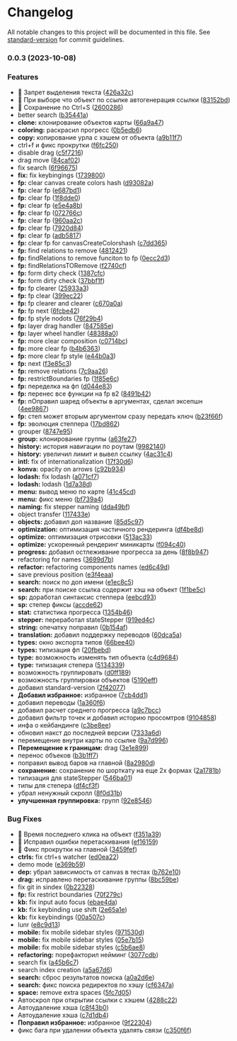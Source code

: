 # Changelog

All notable changes to this project will be documented in this file. See [standard-version](https://github.com/conventional-changelog/standard-version) for commit guidelines.

### 0.0.3 (2023-10-08)


### Features

* 🎸 Запрет выделения текста ([426a32c](https://github.com/kosukhin/mind-map-creator/commit/426a32c0fe95a5e936f950755be8da7eab420a9f))
* 🎸 При выборе что объект по ссылке автогенерация ссылки ([83152bd](https://github.com/kosukhin/mind-map-creator/commit/83152bda43e73b02eddc5b0c3e75caf58d8c9231))
* 🎸 Сохранение по Ctrl+S ([2600286](https://github.com/kosukhin/mind-map-creator/commit/260028641af6d0cf6b24393c48f4fb2faec12f88))
* better search ([b35441a](https://github.com/kosukhin/mind-map-creator/commit/b35441a9002839383e71cf76490ea27f3369f79f))
* **clone:** клонирование объектов карты ([66a9a47](https://github.com/kosukhin/mind-map-creator/commit/66a9a47df98389b6d2ace596153e26aac2e1f4fa))
* **coloring:** раскрасил прогресс ([0b5edb6](https://github.com/kosukhin/mind-map-creator/commit/0b5edb6a97507bc3c2a123b7f3b29415ae733dbf))
* **copy:** копирование урла с хэшем от объекта ([a9b11f7](https://github.com/kosukhin/mind-map-creator/commit/a9b11f7a1c9abb13ed252040b23cc5593b3f798c))
* ctrl+f и фикс прокрутки ([f6fc250](https://github.com/kosukhin/mind-map-creator/commit/f6fc25073a0fc3ac2b20078c0438adf74f29a181))
* disable drag ([c5f7216](https://github.com/kosukhin/mind-map-creator/commit/c5f7216104a153b5a2c6bcf7a10edd017efc57c0))
* drag move ([84caf02](https://github.com/kosukhin/mind-map-creator/commit/84caf0264d9db34c443ac5107abaded3779eaafe))
* fix search ([6f96675](https://github.com/kosukhin/mind-map-creator/commit/6f96675fab1cd5e2bfafdf26a111e6f55c106cf9))
* **fix:** fix keybingings ([1739800](https://github.com/kosukhin/mind-map-creator/commit/1739800ad3ef96c533a06f571ef3bd11e68436fd))
* **fp:** clear canvas create colors hash ([d93082a](https://github.com/kosukhin/mind-map-creator/commit/d93082a7693fe415fe1eab4c5f3c4e1d222246ca))
* **fp:** clear fp ([e687bd1](https://github.com/kosukhin/mind-map-creator/commit/e687bd12316b817d8b4bd6e821f2ef5b90499a67))
* **fp:** clear fp ([1f8dde0](https://github.com/kosukhin/mind-map-creator/commit/1f8dde06b40be7b5a91e7e658357353470432043))
* **fp:** clear fp ([e5e4a8b](https://github.com/kosukhin/mind-map-creator/commit/e5e4a8bd257791b1b75f451229aa9f754b999d8f))
* **fp:** clear fp ([072766c](https://github.com/kosukhin/mind-map-creator/commit/072766c17cc2045a2231fd20f3d3ca39aaff6737))
* **fp:** clear fp ([960aa2c](https://github.com/kosukhin/mind-map-creator/commit/960aa2ca9e6d122103d01c0ea3994a7fe04e2a01))
* **fp:** clear fp ([7920d84](https://github.com/kosukhin/mind-map-creator/commit/7920d84bb956759a843d6e2beed0ce265133fe3e))
* **fp:** clear fp ([adb5817](https://github.com/kosukhin/mind-map-creator/commit/adb5817b660b0494d99c578f16f8df8b1717599d))
* **fp:** clear fp for canvasCreateColorshash ([c7dd365](https://github.com/kosukhin/mind-map-creator/commit/c7dd3650616a7f1815031089ba0d39003b58955c))
* **fp:** find relations to remove ([4812421](https://github.com/kosukhin/mind-map-creator/commit/48124215f4d22363f13802826c7b65f52c87fb80))
* **fp:** findRelations to remove funciton to fp ([0ecc2d3](https://github.com/kosukhin/mind-map-creator/commit/0ecc2d327aa41205fd0f7f7a2e5a568d8ceaa042))
* **fp:** findRelationsTORemove ([f2740cf](https://github.com/kosukhin/mind-map-creator/commit/f2740cf7ddf9898cc3b0996af0beacbba6c94f87))
* **fp:** form dirty check ([1387cfc](https://github.com/kosukhin/mind-map-creator/commit/1387cfc071cf95d568397882616dcc6c56933180))
* **fp:** form dirty check ([37bbf1f](https://github.com/kosukhin/mind-map-creator/commit/37bbf1f13bb810fe22a4b43bda7349a36ef6029b))
* **fp:** fp  clearer ([25933a3](https://github.com/kosukhin/mind-map-creator/commit/25933a335b216dc422e4995cc6b5912144ca9712))
* **fp:** fp clear ([399ec22](https://github.com/kosukhin/mind-map-creator/commit/399ec22bffe71f0fb4b6ac79bb5bc02b6967847a))
* **fp:** fp clearer and clearer ([c670a0a](https://github.com/kosukhin/mind-map-creator/commit/c670a0abf4c83863e1ea46c08320ee58ef4c2a23))
* **fp:** fp next ([6fcbe42](https://github.com/kosukhin/mind-map-creator/commit/6fcbe429b82eafde9a75606142fda863ba7775e5))
* **fp:** fp style nodots ([76f29b4](https://github.com/kosukhin/mind-map-creator/commit/76f29b4af490f25d076ddfb204a2f05e4e9239ca))
* **fp:** layer drag handler ([847585e](https://github.com/kosukhin/mind-map-creator/commit/847585e45f00b4e653f356884a48282369c82a4a))
* **fp:** layer wheel handler ([48388a0](https://github.com/kosukhin/mind-map-creator/commit/48388a0170e769f0ac2c01e5dd39894b457c83ba))
* **fp:** more clear composition ([c0714bc](https://github.com/kosukhin/mind-map-creator/commit/c0714bc454813c622ef94966028e6cac1359acf7))
* **fp:** more clear fp ([b4b6363](https://github.com/kosukhin/mind-map-creator/commit/b4b63637b9dd8ef8c088780ae3abe849e371ca86))
* **fp:** more clear fp style ([e44b0a3](https://github.com/kosukhin/mind-map-creator/commit/e44b0a3252e741329de5ddf09aa3b8aa123df0cf))
* **fp:** next ([f3e85c3](https://github.com/kosukhin/mind-map-creator/commit/f3e85c307b6412136947b2d444288ff18ce76584))
* **fp:** remove relations ([7c9aa26](https://github.com/kosukhin/mind-map-creator/commit/7c9aa2622dcef79b7da9ece8574a568c9ba775a7))
* **fp:** restrictBoundaries fp ([1f85e6c](https://github.com/kosukhin/mind-map-creator/commit/1f85e6c56b1f2c6b51053b2cf25d0ab82ffba4c9))
* **fp:** переделка на фп ([d044e83](https://github.com/kosukhin/mind-map-creator/commit/d044e837543691ed07503735dbcb128ad653ceef))
* **fp:** перенес все функции на fp в2 ([8491b42](https://github.com/kosukhin/mind-map-creator/commit/8491b42646ff2ace056dc3ff8403ca53444073ca))
* **fp:** пОправил шаред объекты в аргументах, сделал эксепшн ([4ee9867](https://github.com/kosukhin/mind-map-creator/commit/4ee9867c727b85aecd55623159acd03931d2e086))
* **fp:** степ может вторым аргументом сразу передать ключ ([b23f66f](https://github.com/kosukhin/mind-map-creator/commit/b23f66f72e775b9e757410684ad4589a319b6efa))
* **fp:** эволюция степпера ([17bd862](https://github.com/kosukhin/mind-map-creator/commit/17bd862a6d2d3b82d947fb3cab1cedc4a45100cd))
* grouper ([8747e95](https://github.com/kosukhin/mind-map-creator/commit/8747e951384cbc4f6ee291febe40908c6377387b))
* **group:** клонирование группы ([a63fe27](https://github.com/kosukhin/mind-map-creator/commit/a63fe270c7f97d6b98c900db870c9fd70ec78dfe))
* **history:** история навигации по роутам ([9982140](https://github.com/kosukhin/mind-map-creator/commit/9982140180e159e65a5d7ad62acfddf9ca3c5ce5))
* **history:** увеличил лимит и вывел ссылку ([4ac31c4](https://github.com/kosukhin/mind-map-creator/commit/4ac31c4f5238f57e03f94db381dc22a10c084b9e))
* **intl:** fix of internationalization ([17f30d6](https://github.com/kosukhin/mind-map-creator/commit/17f30d605feb20977f2054d524172814593ae398))
* **konva:** opacity on arrows ([c92b934](https://github.com/kosukhin/mind-map-creator/commit/c92b934bfe46c3411d237e35f67d5a7ca2ab95b7))
* **lodash:** fix lodash ([a071cf7](https://github.com/kosukhin/mind-map-creator/commit/a071cf7a8ccb4b9cab48410d5eb1e0d85dcd7a71))
* **lodash:** lodash ([1d7a38d](https://github.com/kosukhin/mind-map-creator/commit/1d7a38d1e92792e84afa08f927bc80e8bb252cd5))
* **menu:** вывод меню по карте ([41c45cd](https://github.com/kosukhin/mind-map-creator/commit/41c45cdc62420711e2de74608e5c707963f7bf1f))
* **menu:** фикс меню ([bf739a4](https://github.com/kosukhin/mind-map-creator/commit/bf739a457834876ab73492f566e1a146dec1278d))
* **naming:** fix stepper naming ([dda49bf](https://github.com/kosukhin/mind-map-creator/commit/dda49bf28f7e3b1233ad33659e1e76c6ab3b5610))
* object transfer ([117433e](https://github.com/kosukhin/mind-map-creator/commit/117433efa2b99600516f572a90a67ba92ddf4ce3))
* **objects:** добавил доп название ([85d5c97](https://github.com/kosukhin/mind-map-creator/commit/85d5c978157569f27e972c13a6a70618e9eca811))
* **optimization:** оптимизация частичного рендеринга ([df4be8d](https://github.com/kosukhin/mind-map-creator/commit/df4be8d4a15e04f43ea6c69bf84b165f2c339faa))
* **optimize:** оптимизация отрисовки ([513ac33](https://github.com/kosukhin/mind-map-creator/commit/513ac33540e58e0e059f7048977e989547388920))
* **optimize:** ускоренный рендеринг миникарты ([f094c40](https://github.com/kosukhin/mind-map-creator/commit/f094c403475339c0808bdf307871a016caef5665))
* **progress:** добавил остлеживание прогресса за день ([8f8b947](https://github.com/kosukhin/mind-map-creator/commit/8f8b9476089a316bd009f08fd3bd04ed3d7c8913))
* refactoring for names ([3699d7b](https://github.com/kosukhin/mind-map-creator/commit/3699d7b86029ae6554af41585be6d6c974167cad))
* **refactor:** refactoring components names ([ed6c49d](https://github.com/kosukhin/mind-map-creator/commit/ed6c49de5cb5d9fdbbc2f23fe2486eef3b8a28ec))
* save previous position ([e3f4eaa](https://github.com/kosukhin/mind-map-creator/commit/e3f4eaa47ee77543433055dc57e0713f780548ef))
* **search:** поиск по доп имени ([e1ec8c5](https://github.com/kosukhin/mind-map-creator/commit/e1ec8c5daa69065be2b21ba1ef8393e23b5982d3))
* **search:** при поиске ссылка содержит хэш на объект ([1f1be5c](https://github.com/kosukhin/mind-map-creator/commit/1f1be5c863221516a7e99b61999dc6cb7084a9c8))
* **sp:** доработал синтаксис степпера ([eebcd93](https://github.com/kosukhin/mind-map-creator/commit/eebcd9384b8f3075e4995bb889a65736c90b2f7c))
* **sp:** степер фиксы ([accde62](https://github.com/kosukhin/mind-map-creator/commit/accde6226e5abc13fe802f2bbb30c1a29566bd3b))
* **stat:** статистика прогресса ([1354b46](https://github.com/kosukhin/mind-map-creator/commit/1354b467d657c3a6c05e3792955737c5e2fb293e))
* **stepper:** переработал stateStepper ([919ed4c](https://github.com/kosukhin/mind-map-creator/commit/919ed4c15e17f21fdbf04a2901eefbaca0ef153a))
* **string:** опечатку поправил ([0b154af](https://github.com/kosukhin/mind-map-creator/commit/0b154aff70b16a3f0726c34831053a42ad065117))
* **translation:** добавил поддержку переводов ([60dca5a](https://github.com/kosukhin/mind-map-creator/commit/60dca5a881569377fec69b628e57e51ba7d5c997))
* **types:** окно экспорта типов ([66bee40](https://github.com/kosukhin/mind-map-creator/commit/66bee401cfe498afb5394eba1fe532e3b5def588))
* **types:** типизация фп ([20fbebd](https://github.com/kosukhin/mind-map-creator/commit/20fbebd040a31c64baf2b24ab4e79a0e241fa23c))
* **type:** возможность изменять тип объекта ([c4d9684](https://github.com/kosukhin/mind-map-creator/commit/c4d9684d06d54fb64c579f8db4f5bdbae8dedab1))
* **type:** типизация степера ([5134339](https://github.com/kosukhin/mind-map-creator/commit/5134339cd6de8317829279c248fdcbd46c84de93))
* возможность группировать ([d0ff189](https://github.com/kosukhin/mind-map-creator/commit/d0ff1890a7e90c327788d74f9c08ad265a8dc29a))
* возможность группировки объектов ([5190eff](https://github.com/kosukhin/mind-map-creator/commit/5190effd9ec7853f9c9c406167da1067db1d1ecd))
* добавил standard-version ([2f42077](https://github.com/kosukhin/mind-map-creator/commit/2f42077d7b8c550f962588e7d56512ff9a3c9503))
* **Добавил избранное:** избранное ([7cb4dd1](https://github.com/kosukhin/mind-map-creator/commit/7cb4dd15741bd7502aec4a28c2149686d5cd9c8a))
* добавил переводы ([1a360f6](https://github.com/kosukhin/mind-map-creator/commit/1a360f6195f3841a44f9bb1f91b8ed44f133955a))
* добавил расчет среднего прогресса ([a9c7bcc](https://github.com/kosukhin/mind-map-creator/commit/a9c7bcc6651dbbd8aace2cefc8ebbc09cef09329))
* добавил фильтр точек и добавил историю просомтров ([9104858](https://github.com/kosukhin/mind-map-creator/commit/910485845d5f01ae715af5f52efed102f8b1ce6d))
* инфа о кейбандинге ([c3be8ee](https://github.com/kosukhin/mind-map-creator/commit/c3be8eead353cfaf2539dc420e0c082c50ec1649))
* обновил накст до последней версии ([7333a6d](https://github.com/kosukhin/mind-map-creator/commit/7333a6d406f743f84c3d79f7a20847d40964d6d1))
* перемещение внутри карты по ссылке ([9a7d996](https://github.com/kosukhin/mind-map-creator/commit/9a7d99627273ce7b748fd2ac5325668fbdae5f7b))
* **Перемещение к границам:** drag ([3e1e899](https://github.com/kosukhin/mind-map-creator/commit/3e1e899fb08d50a7954d8d064361d7d1c3e8deb5))
* перенос объеков ([b3b1ff7](https://github.com/kosukhin/mind-map-creator/commit/b3b1ff76604a5f21919dad22205d1f7a856305e0))
* поправил вывод баров на главной ([8a2980d](https://github.com/kosukhin/mind-map-creator/commit/8a2980d567bf1aeec27fc11cb3a9c0cb6a4f9f04))
* **сохранение:** сохранение по шорткату на еще 2х формах ([2a1781b](https://github.com/kosukhin/mind-map-creator/commit/2a1781ba94359d09fd5959741d0716e658c6cc1e))
* типизация для stateStepper ([546ba01](https://github.com/kosukhin/mind-map-creator/commit/546ba01bf863af419d52e9a7a5014dab3c3de4d5))
* типы для степера ([df4cf3f](https://github.com/kosukhin/mind-map-creator/commit/df4cf3fe273951f69c06127d6733adc8654b8e00))
* убрал ненужный скролл ([8f0d31b](https://github.com/kosukhin/mind-map-creator/commit/8f0d31bda93187ffcddd70aa8b8e2568458a1eab))
* **улучшенная группировка:** групп ([92e8546](https://github.com/kosukhin/mind-map-creator/commit/92e85462e8ddb40bbb0c07ffa81cb40d17aa671c))


### Bug Fixes

* 🐛 Время последнего клика на объект ([f351a39](https://github.com/kosukhin/mind-map-creator/commit/f351a392f6bd8b0c686902dba262709866175a9a))
* 🐛 Исправил ошибки перетаскивания ([ef16159](https://github.com/kosukhin/mind-map-creator/commit/ef16159b2530fe4e5465501550cd86b4cba9bb27))
* 🐛 Фикс прокрутки на главной ([3459fef](https://github.com/kosukhin/mind-map-creator/commit/3459fef20dfc173fd4dfb4a2974c15aa9aacd5b4))
* **ctrls:** fix ctrl+s watcher ([ed0ea22](https://github.com/kosukhin/mind-map-creator/commit/ed0ea22461a16877d10f48901e354c92c38fb1bc))
* demo mode ([e369b59](https://github.com/kosukhin/mind-map-creator/commit/e369b59bd27ee532f21da28c0600e73dbd4a6178))
* **dep:** убрал зависимость от canvas в тестах ([b762e10](https://github.com/kosukhin/mind-map-creator/commit/b762e101fab9391558ddb1df2fd29f004f579582))
* **drag:** исправлено перетаскивание группы ([8bc59be](https://github.com/kosukhin/mind-map-creator/commit/8bc59bec970b566f548198830e6158cb21ad9afd))
* fix git in sindex ([0b22328](https://github.com/kosukhin/mind-map-creator/commit/0b2232871801e103d39262b360bb16976caf8368))
* **fp:** fix restrict boundaries ([70f279c](https://github.com/kosukhin/mind-map-creator/commit/70f279cce791fc3702aef9b1b3492f3cec25106c))
* **kb:** fix input auto focus ([ebae4da](https://github.com/kosukhin/mind-map-creator/commit/ebae4daf8f7cd2bc4d63f0dcaaa6e9bea5a79d72))
* **kb:** fix keybinding use shift ([2e65a1e](https://github.com/kosukhin/mind-map-creator/commit/2e65a1e9d518447445f6fc64698511db8ec4d8bf))
* **kb:** fix keybindings ([00a507c](https://github.com/kosukhin/mind-map-creator/commit/00a507c8f42f62dbf66d7ce688f4cbd723ffa9ef))
* lunr ([e8c9d13](https://github.com/kosukhin/mind-map-creator/commit/e8c9d13d2696d9ec9ac358a2964dab24ef8fd1ed))
* **mobile:** fix mobile sidebar styles ([971530d](https://github.com/kosukhin/mind-map-creator/commit/971530d204d42a347bc10ed5eab0a8ae492fb4d9))
* **mobile:** fix mobile sidebar styles ([05e7b15](https://github.com/kosukhin/mind-map-creator/commit/05e7b15a8d90126761f86b0e7ccd882f9487b642))
* **mobile:** fix mobile sidebar styles ([c5b6ae8](https://github.com/kosukhin/mind-map-creator/commit/c5b6ae8d391ca52cae6237700f43aebbe50ed139))
* **refactoring:** порефакторил нейминг ([3077cdb](https://github.com/kosukhin/mind-map-creator/commit/3077cdb1b94d13e9f9ba59fc68737de395a0ddfa))
* search fix ([a45b6c7](https://github.com/kosukhin/mind-map-creator/commit/a45b6c7e65bd298e36912cd5982e765dadf35576))
* search index creation ([a5a67d6](https://github.com/kosukhin/mind-map-creator/commit/a5a67d6c21b0449dea14af5e2eab9be644e8d7ee))
* **search:** сброс результатов поиска ([a0a2d6e](https://github.com/kosukhin/mind-map-creator/commit/a0a2d6e2104efe3b1a5beecd0464a383777a189b))
* **search:** фикс поиска редиректов по хэшу ([cf6347a](https://github.com/kosukhin/mind-map-creator/commit/cf6347a417229766d3914f5631103e3a400e07e5))
* **space:** remove extra spaces ([5fc7d05](https://github.com/kosukhin/mind-map-creator/commit/5fc7d05d23dfdd24eec7a5dd8091adae610ec9b9))
* Автоскрол при открытии ссылки с хэшем ([4288c22](https://github.com/kosukhin/mind-map-creator/commit/4288c222fabf4cf6370c40ef31ff0e91cc15dc2e))
* Автоудаление хэша ([c8f43b0](https://github.com/kosukhin/mind-map-creator/commit/c8f43b0745f87f6e7b647174786240c376eaf2fa))
* Автоудаление хэша ([c7d1db4](https://github.com/kosukhin/mind-map-creator/commit/c7d1db4e809a5b6fa88f3a195e5d0e7a2d0ffc8c))
* **Поправил избранное:** избранное ([9f22304](https://github.com/kosukhin/mind-map-creator/commit/9f223049f51b05490c8399632c8972eaa4fd8149))
* фикс бага при удалении объекта удалять связи ([c350f6f](https://github.com/kosukhin/mind-map-creator/commit/c350f6fd6d93a2c6dd61db8387a78d6148c97d69))

